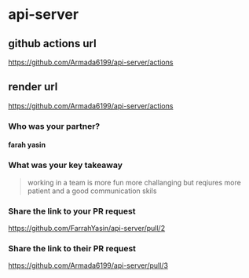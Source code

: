 # api-server

## github actions url

<https://github.com/Armada6199/api-server/actions>

## render url

<https://github.com/Armada6199/api-server/actions>

### Who was your partner?

#### farah yasin

### What was your key takeaway

> working in a team is more fun more challanging but reqiures more patient and a good communication skils 

### Share the link to your PR request

<https://github.com/FarrahYasin/api-server/pull/2>

### Share the link to their PR request

<https://github.com/Armada6199/api-server/pull/3>
